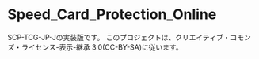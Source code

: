 # Speed_Card_Protection_Online
SCP-TCG-JP-Jの実装版です。
このプロジェクトは、クリエイティブ・コモンズ・ライセンス-表示-継承 3.0(CC-BY-SA)に従います。
